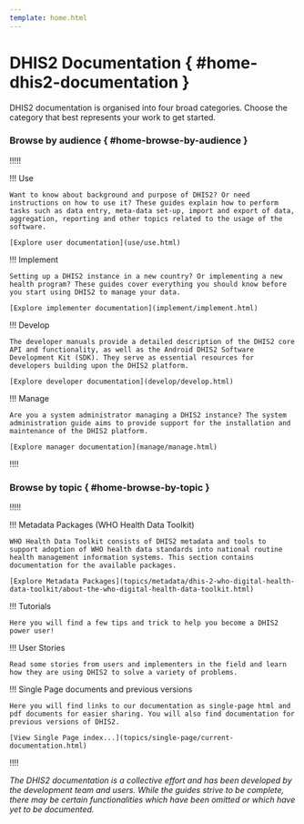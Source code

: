 ```yaml
---
template: home.html
---
```


# DHIS2 Documentation { #home-dhis2-documentation } 

DHIS2 documentation is organised into four broad categories. Choose the category that best represents your work to get started.

### Browse by audience { #home-browse-by-audience } 

!!!!!

!!! Use
    
    Want to know about background and purpose of DHIS2? Or need instructions on how to use it? These guides explain how to perform tasks such as data entry, meta-data set-up, import and export of data, aggregation, reporting and other topics related to the usage of the software. 

    [Explore user documentation](use/use.html)  


!!! Implement

    Setting up a DHIS2 instance in a new country? Or implementing a new health program? These guides cover everything you should know before you start using DHIS2 to manage your data.

    [Explore implementer documentation](implement/implement.html)

!!! Develop

    The developer manuals provide a detailed description of the DHIS2 core API and functionality, as well as the Android DHIS2 Software Development Kit (SDK). They serve as essential resources for developers building upon the DHIS2 platform.

    [Explore developer documentation](develop/develop.html)

!!! Manage
    
    Are you a system administrator managing a DHIS2 instance? The system administration guide aims to provide support for the installation and maintenance of the DHIS2 platform.

    [Explore manager documentation](manage/manage.html)

!!!!

### Browse by topic { #home-browse-by-topic } 

!!!!!

!!! Metadata Packages (WHO Health Data Toolkit)

    WHO Health Data Toolkit consists of DHIS2 metadata and tools to support adoption of WHO health data standards into national routine health management information systems. This section contains documentation for the available packages.

    [Explore Metadata Packages](topics/metadata/dhis-2-who-digital-health-data-toolkit/about-the-who-digital-health-data-toolkit.html)

!!! Tutorials

    Here you will find a few tips and trick to help you become a DHIS2 power user!


!!! User Stories

    Read some stories from users and implementers in the field and learn how they are using DHIS2 to solve a variety of problems.

!!! Single Page documents and previous versions

    Here you will find links to our documentation as single-page html and pdf documents for easier sharing. You will also find documentation for previous versions of DHIS2.
    
    [View Single Page index...](topics/single-page/current-documentation.html)

!!!!


*The DHIS2 documentation is a collective effort and has been developed by the development team and users. While the guides strive to be complete, there may be certain functionalities which have been omitted or which have yet to be documented.*
